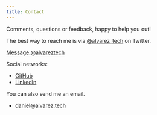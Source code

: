 ```yaml
---
title: Contact
---
```

Comments, questions or feedback, happy to help you out!

The best way to reach me is via [@alvarez_tech](https://twitter.com/alvarez_tech) on Twitter.

<a href="https://twitter.com/messages/compose?recipient_id=233763623&ref_src=twsrc%5Etfw" class="twitter-dm-button" data-size="large" data-screen-name="alvareztech" data-show-count="false">Message @alvareztech</a><script async src="https://platform.twitter.com/widgets.js" charset="utf-8"></script><p></p>

Social networks:

* [GitHub](https://github.com/alvareztech)
* [LinkedIn](https://www.linkedin.com/in/alvareztech/)

You can also send me an email.

* [daniel@alvarez.tech](mailto:daniel@alvarez.tech)
